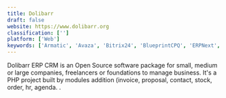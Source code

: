 ```yaml
---
title: Dolibarr
draft: false 
website: https://www.dolibarr.org
classification: ['']
platform: ['Web']
keywords: ['Armatic', 'Avaza', 'Bitrix24', 'BlueprintCPQ', 'ERPNext', 'Gatekeeper', 'GnuCash', 'HoneyBook', 'Intacct', 'NetSuite', 'Odoo', 'OrangeHRM', 'PandaDoc', 'Procurify', 'QuickBooks Online', 'Quoter', 'Quotient', 'TRADOGRAM']
---
```

Dolibarr ERP CRM is an Open Source software package for small, medium or large companies, freelancers or foundations to manage business. It's a PHP project built by modules addition (invoice, proposal, contact, stock, order, hr, agenda. .